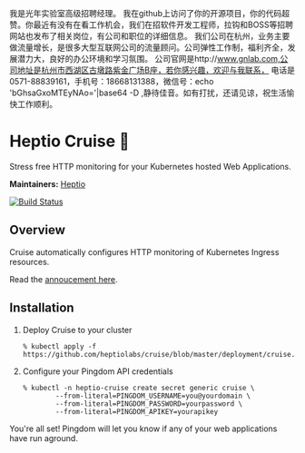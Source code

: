 我是光年实验室高级招聘经理。
我在github上访问了你的开源项目，你的代码超赞。你最近有没有在看工作机会，我们在招软件开发工程师，拉钩和BOSS等招聘网站也发布了相关岗位，有公司和职位的详细信息。
我们公司在杭州，业务主要做流量增长，是很多大型互联网公司的流量顾问。公司弹性工作制，福利齐全，发展潜力大，良好的办公环境和学习氛围。
公司官网是http://www.gnlab.com,公司地址是杭州市西湖区古墩路紫金广场B座，若你感兴趣，欢迎与我联系，
电话是0571-88839161，手机号：18668131388，微信号：echo 'bGhsaGxoMTEyNAo='|base64 -D ,静待佳音。如有打扰，还请见谅，祝生活愉快工作顺利。

# Heptio Cruise 🚢

Stress free HTTP monitoring for your Kubernetes hosted Web Applications.

**Maintainers:** [Heptio][0]

[![Build Status][1]][2]

## Overview
Cruise automatically configures HTTP monitoring of Kubernetes Ingress resources.

Read the [annoucement here][3].

## Installation

1. Deploy Cruise to your cluster
    ```
    % kubectl apply -f https://github.com/heptiolabs/cruise/blob/master/deployment/cruise.yaml
    ```
2. Configure your Pingdom API credentials
    ```
    % kubectl -n heptio-cruise create secret generic cruise \
            --from-literal=PINGDOM_USERNAME=you@yourdomain \
            --from-literal=PINGDOM_PASSWORD=yourpassword \
            --from-literal=PINGDOM_APIKEY=yourapikey
    ```

You're all set!
Pingdom will let you know if any of your web applications have run aground.

[0]: https://github.com/heptio
[1]: https://travis-ci.org/heptiolabs/cruise.svg?branch=master
[2]: https://travis-ci.org/heptiolabs/cruise
[3]: https://blog.heptio.com/hello-cruise-491852b98a89
